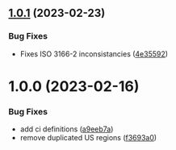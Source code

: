 ## [1.0.1](https://github.com/Elders/CountryCodes/compare/v1.0.0...v1.0.1) (2023-02-23)


### Bug Fixes

* Fixes ISO 3166-2 inconsistancies ([4e35592](https://github.com/Elders/CountryCodes/commit/4e3559200cddd36eef127a5c8ff09a6420266a43))

# 1.0.0 (2023-02-16)


### Bug Fixes

* add ci definitions ([a9eeb7a](https://github.com/Elders/CountryCodes/commit/a9eeb7a6898f1574d377f4fc7277c40008f2fafa))
* remove duplicated US regions ([f3693a0](https://github.com/Elders/CountryCodes/commit/f3693a0d5860892799c403a99bab4977e75f8998))
